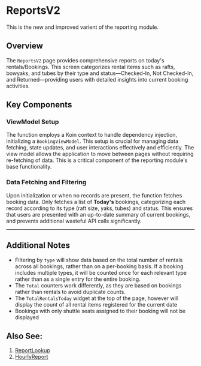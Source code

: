 # ReportsV2

This is the new and improved varient of the reporting module. 

## Overview

The `ReportsV2` page provides comprehensive reports on today's rentals/Bookings. This screen categorizes rental items such as rafts, bowyaks, and tubes by their type and status—Checked-In, Not Checked-In, and Returned—providing users with detailed insights into current booking activities.

## Key Components

### ViewModel Setup
The function employs a Koin context to handle dependency injection, initializing a `BookingViewModel`. This setup is crucial for managing data fetching, state updates, and user interactions effectively and efficiently. The view model allows the application to move between pages without requiring re-fetching of data. This is a critical component of the reporting module's base functionality. 

### Data Fetching and Filtering
Upon initialization or when no records are present, the function fetches booking data. Only fetches a list of **Today's** bookings, categorizing each record according to its type (raft size, yaks, tubes) and status. This ensures that users are presented with an up-to-date summary of current bookings, and prevents additional wasteful API calls significantly.

--- 
## Additional Notes  
- Filtering by `type` will show data based on the total number of rentals across all bookings, rather than on a per-booking basis. If a booking includes multiple types, it will be counted once for each relevant type rather than as a single entry for the entire booking.  
- The `Total` counters work differently, as they are based on bookings rather than rentals to avoid duplicate counts.
- The `TotalRentalsToday` widget at the top of the page, however will display the count of all rental items registered for the current date
- Bookings with only shuttle seats assigned to their booking will not be displayed

## Also See:
1. [ReportLookup](https://lazy-day-tech.github.io/TapTrackDocs/Pages/ReportLookup)
2. [HourlyReport](https://lazy-day-tech.github.io/TapTrackDocs/Pages/HourlyReport)